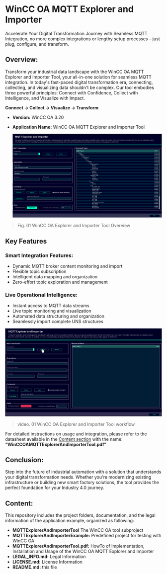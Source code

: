 # WinCC OA MQTT Explorer and Importer

Accelerate Your Digital Transformation Journey with Seamless MQTT Integration, no more complex integrations or lengthy setup processes – just plug, configure, and transform.


## Overview:

Transform your industrial data landscape with the WinCC OA MQTT Explorer and Importer Tool, your all-in-one solution for seamless MQTT integration. In today's fast-paced digital transformation era, connecting, collecting, and visualizing data shouldn't be complex. Our tool embodies three powerful principles: Connect with Confidence, Collect with Intelligence, and Visualize with Impact.

**Connect → Collect → Visualize → Transform**

- **Version:** WinCC OA 3.20  
- **Application Name:** WinCC OA MQTT Explorer and Importer Tool

  ![connect.png](https://github.com/sofiane-boukhezzar/attachment/blob/eb8df5f7ca393c80c34e7f5d5f6f6722d615a30c/connect.png)
 > Fig. 01 WinCC OA Explorer and Importer Tool Overview

## Key Features

### Smart Integration Features:

- Dynamic MQTT broker content monitoring and import  
- Flexible topic subscription  
- Intelligent data mapping and organization  
- Zero-effort topic exploration and management

### Live Operational Intelligence:

- Instant access to MQTT data streams  
- Live topic monitoring and visualization  
- Automated data structuring and organization  
- Seamlessly import complete UNS structures

  
![ezgif-300da18907ca21.gif](https://github.com/sofiane-boukhezzar/attachment/blob/ff8583d2afb39df00e592a34d4b37e9fc520e8ff/ezgif-300da18907ca21.gif)
 > video. 01 WinCC OA Explorer and Importer Tool workflow

For detailed instructions on usage and integration, please refer to the datasheet available in the [Content section](https://github.com/winccoa/winccoa-ae-js-mqttexplorer/blob/main/README.md#content) with the name:  
**“WinCCOAMQTTExplorerAndImporterTool.pdf”**


## Conclusion:

Step into the future of industrial automation with a solution that understands your digital transformation needs. Whether you're modernizing existing infrastructure or building new smart factory solutions, the tool provides the perfect foundation for your Industry 4.0 journey.


## Content:
This repository includes the project folders, documentation, and the legal information of the application example, organized as following:
- **MQTTExplorerAndImporterTool** The WinCC OA tool subproject
- **MQTTExplorerAndImporterExample:** Predefined project for testing with WinCC OA
- **MQTTExplorerAndImporterTool.pdf:** HowTo of Implementation, Installation and Usage of the WinCC OA MQTT Explorer and Importer
- **LEGAL_INFO.md:** Legal Information
- **LICENSE.md:** License Information
- **README.md:** this file
